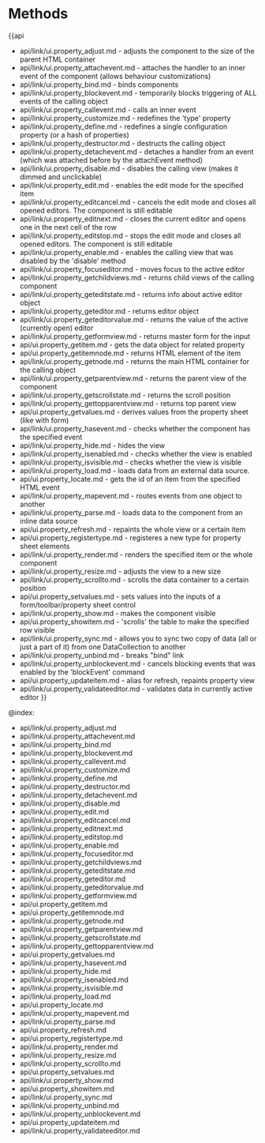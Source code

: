 Methods
=======

{{api
- api/link/ui.property_adjust.md - adjusts the component to the size of the parent HTML container
- api/link/ui.property_attachevent.md - attaches the handler to an inner event of the component (allows behaviour customizations)
- api/link/ui.property_bind.md - binds components
- api/link/ui.property_blockevent.md - temporarily blocks triggering of ALL events of the calling object
- api/link/ui.property_callevent.md - calls an inner event
- api/link/ui.property_customize.md - redefines the 'type' property
- api/link/ui.property_define.md - redefines a single configuration property (or a hash of properties)
- api/link/ui.property_destructor.md - destructs the calling object
- api/link/ui.property_detachevent.md - detaches a handler from an event (which was attached before by the attachEvent method)
- api/link/ui.property_disable.md - disables the calling view (makes it dimmed and unclickable)
- api/link/ui.property_edit.md - enables the edit mode for the specified item
- api/link/ui.property_editcancel.md - cancels the edit mode and closes all opened editors. The component is still editable
- api/link/ui.property_editnext.md - closes the current editor and opens one in the next cell of the row
- api/link/ui.property_editstop.md - stops the edit mode and closes all opened editors. The component is still editable
- api/link/ui.property_enable.md - enables the calling view that was disabled by the 'disable' method
- api/link/ui.property_focuseditor.md - moves focus to the active editor
- api/link/ui.property_getchildviews.md - returns child views of the calling component
- api/link/ui.property_geteditstate.md - returns info about active editor object
- api/link/ui.property_geteditor.md - returns editor object
- api/link/ui.property_geteditorvalue.md - returns the value of the active (currently open) editor
- api/link/ui.property_getformview.md - returns master form for the input
- api/ui.property_getitem.md - gets the data object for related property
- api/ui.property_getitemnode.md - returns HTML element of the item
- api/link/ui.property_getnode.md - returns the main HTML container for the calling object
- api/link/ui.property_getparentview.md - returns the parent view of the component
- api/link/ui.property_getscrollstate.md - returns the scroll position
- api/link/ui.property_gettopparentview.md - returns top parent view
- api/ui.property_getvalues.md - derives values from the property sheet (like with form)
- api/link/ui.property_hasevent.md - checks whether the component has the specified event
- api/link/ui.property_hide.md - hides the view
- api/link/ui.property_isenabled.md - checks whether the view is enabled
- api/link/ui.property_isvisible.md - checks whether the view is visible
- api/link/ui.property_load.md - loads data from an external data source.
- api/ui.property_locate.md - gets the id of an item from the specified HTML event
- api/link/ui.property_mapevent.md - routes events from one object to another
- api/link/ui.property_parse.md - loads data to the component from an inline data source
- api/ui.property_refresh.md - repaints the whole view or a certain item
- api/ui.property_registertype.md - registeres a new type for property sheet elements
- api/link/ui.property_render.md - renders the specified item or the whole component
- api/link/ui.property_resize.md - adjusts the view to a new size
- api/link/ui.property_scrollto.md - scrolls the data container to a certain position
- api/ui.property_setvalues.md - sets values into the inputs of a form/toolbar/property sheet control
- api/link/ui.property_show.md - makes the component visible
- api/ui.property_showitem.md - 'scrolls' the table to make the specified row visible
- api/link/ui.property_sync.md - allows you to sync two copy of data (all or just a part of it) from one DataCollection to another
- api/link/ui.property_unbind.md - breaks "bind" link
- api/link/ui.property_unblockevent.md - cancels blocking events that was enabled by the 'blockEvent' command
- api/ui.property_updateitem.md - alias for refresh, repaints property view
- api/link/ui.property_validateeditor.md - validates data in currently active editor
}}

@index:
- api/link/ui.property_adjust.md
- api/link/ui.property_attachevent.md
- api/link/ui.property_bind.md
- api/link/ui.property_blockevent.md
- api/link/ui.property_callevent.md
- api/link/ui.property_customize.md
- api/link/ui.property_define.md
- api/link/ui.property_destructor.md
- api/link/ui.property_detachevent.md
- api/link/ui.property_disable.md
- api/link/ui.property_edit.md
- api/link/ui.property_editcancel.md
- api/link/ui.property_editnext.md
- api/link/ui.property_editstop.md
- api/link/ui.property_enable.md
- api/link/ui.property_focuseditor.md
- api/link/ui.property_getchildviews.md
- api/link/ui.property_geteditstate.md
- api/link/ui.property_geteditor.md
- api/link/ui.property_geteditorvalue.md
- api/link/ui.property_getformview.md
- api/ui.property_getitem.md
- api/ui.property_getitemnode.md
- api/link/ui.property_getnode.md
- api/link/ui.property_getparentview.md
- api/link/ui.property_getscrollstate.md
- api/link/ui.property_gettopparentview.md
- api/ui.property_getvalues.md
- api/link/ui.property_hasevent.md
- api/link/ui.property_hide.md
- api/link/ui.property_isenabled.md
- api/link/ui.property_isvisible.md
- api/link/ui.property_load.md
- api/ui.property_locate.md
- api/link/ui.property_mapevent.md
- api/link/ui.property_parse.md
- api/ui.property_refresh.md
- api/ui.property_registertype.md
- api/link/ui.property_render.md
- api/link/ui.property_resize.md
- api/link/ui.property_scrollto.md
- api/ui.property_setvalues.md
- api/link/ui.property_show.md
- api/ui.property_showitem.md
- api/link/ui.property_sync.md
- api/link/ui.property_unbind.md
- api/link/ui.property_unblockevent.md
- api/ui.property_updateitem.md
- api/link/ui.property_validateeditor.md


